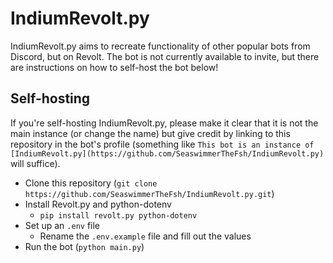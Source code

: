 # IndiumRevolt.py

IndiumRevolt.py aims to recreate functionality of other popular bots from Discord, but on Revolt.
The bot is not currently available to invite, but there are instructions on how to self-host the bot below!

## Self-hosting

If you're self-hosting IndiumRevolt.py, please make it clear that it is not the main instance (or change the name) but give credit by linking to this repository in the bot's profile (something like ``This bot is an instance of [IndiumRevolt.py](https://github.com/SeaswimmerTheFsh/IndiumRevolt.py)`` will suffice).

* Clone this repository (`git clone https://github.com/SeaswimmerTheFsh/IndiumRevolt.py.git`)
* Install Revolt.py and python-dotenv
  * ``pip install revolt.py python-dotenv``
* Set up an `.env` file
  * Rename the `.env.example` file and fill out the values
* Run the bot (`python main.py`)
